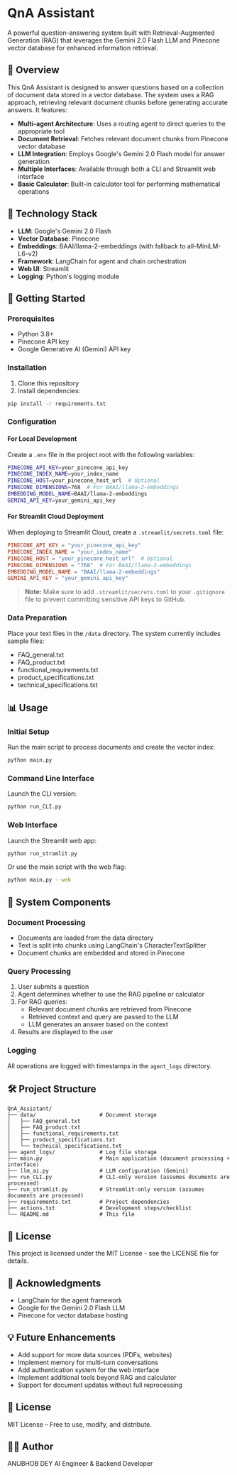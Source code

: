 # QnA Assistant

A powerful question-answering system built with Retrieval-Augmented Generation (RAG) that leverages the Gemini 2.0 Flash LLM and Pinecone vector database for enhanced information retrieval.

## 📝 Overview

This QnA Assistant is designed to answer questions based on a collection of document data stored in a vector database. The system uses a RAG approach, retrieving relevant document chunks before generating accurate answers. It features:

- **Multi-agent Architecture**: Uses a routing agent to direct queries to the appropriate tool
- **Document Retrieval**: Fetches relevant document chunks from Pinecone vector database
- **LLM Integration**: Employs Google's Gemini 2.0 Flash model for answer generation
- **Multiple Interfaces**: Available through both a CLI and Streamlit web interface
- **Basic Calculator**: Built-in calculator tool for performing mathematical operations

## 🔧 Technology Stack

- **LLM**: Google's Gemini 2.0 Flash
- **Vector Database**: Pinecone
- **Embeddings**: BAAI/llama-2-embeddings (with fallback to all-MiniLM-L6-v2)
- **Framework**: LangChain for agent and chain orchestration
- **Web UI**: Streamlit
- **Logging**: Python's logging module

## 🚀 Getting Started

### Prerequisites

- Python 3.8+
- Pinecone API key
- Google Generative AI (Gemini) API key

### Installation

1. Clone this repository
2. Install dependencies:
```bash
pip install -r requirements.txt
```

### Configuration

#### For Local Development
Create a `.env` file in the project root with the following variables:
```bash
PINECONE_API_KEY=your_pinecone_api_key
PINECONE_INDEX_NAME=your_index_name
PINECONE_HOST=your_pinecone_host_url  # Optional
PINECONE_DIMENSIONS=768  # For BAAI/llama-2-embeddings
EMBEDDING_MODEL_NAME=BAAI/llama-2-embeddings
GEMINI_API_KEY=your_gemini_api_key
```

#### For Streamlit Cloud Deployment
When deploying to Streamlit Cloud, create a `.streamlit/secrets.toml` file:
```toml
PINECONE_API_KEY = "your_pinecone_api_key"
PINECONE_INDEX_NAME = "your_index_name"
PINECONE_HOST = "your_pinecone_host_url"  # Optional
PINECONE_DIMENSIONS = "768"  # For BAAI/llama-2-embeddings
EMBEDDING_MODEL_NAME = "BAAI/llama-2-embeddings"
GEMINI_API_KEY = "your_gemini_api_key"
```

> **Note:** Make sure to add `.streamlit/secrets.toml` to your `.gitignore` file to prevent committing sensitive API keys to GitHub.

### Data Preparation

Place your text files in the `/data` directory. The system currently includes sample files:
- FAQ_general.txt
- FAQ_product.txt
- functional_requirements.txt
- product_specifications.txt
- technical_specifications.txt

## 📊 Usage

### Initial Setup

Run the main script to process documents and create the vector index:

```bash
python main.py
```

### Command Line Interface

Launch the CLI version:

```bash
python run_CLI.py
```

### Web Interface

Launch the Streamlit web app:

```bash
python run_stramlit.py
```

Or use the main script with the web flag:

```bash
python main.py --web
```

## 🧩 System Components

### Document Processing

- Documents are loaded from the data directory
- Text is split into chunks using LangChain's CharacterTextSplitter
- Document chunks are embedded and stored in Pinecone

### Query Processing

1. User submits a question
2. Agent determines whether to use the RAG pipeline or calculator
3. For RAG queries:
   - Relevant document chunks are retrieved from Pinecone
   - Retrieved context and query are passed to the LLM
   - LLM generates an answer based on the context
4. Results are displayed to the user

### Logging

All operations are logged with timestamps in the `agent_logs` directory.

## 🛠️ Project Structure

```
QnA_Assistant/
├── data/                    # Document storage
│   ├── FAQ_general.txt
│   ├── FAQ_product.txt
│   ├── functional_requirements.txt
│   ├── product_specifications.txt
│   └── technical_specifications.txt
├── agent_logs/              # Log file storage
├── main.py                  # Main application (document processing + interface)
├── llm_ai.py                # LLM configuration (Gemini)
├── run_CLI.py               # CLI-only version (assumes documents are processed)
├── run_stramlit.py          # Streamlit-only version (assumes documents are processed)
├── requirements.txt         # Project dependencies
├── actions.txt              # Development steps/checklist
└── README.md                # This file
```

## 📄 License

This project is licensed under the MIT License - see the LICENSE file for details.

## 🙏 Acknowledgments

- LangChain for the agent framework
- Google for the Gemini 2.0 Flash LLM
- Pinecone for vector database hosting

## 💡 Future Enhancements

- Add support for more data sources (PDFs, websites)
- Implement memory for multi-turn conversations
- Add authentication system for the web interface
- Implement additional tools beyond RAG and calculator
- Support for document updates without full reprocessing

## 📄 License
MIT License – Free to use, modify, and distribute.

## 👨‍💻 Author
ANUBHOB DEY
AI Engineer & Backend Developer